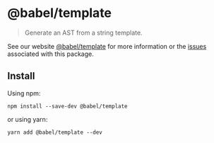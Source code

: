 # @babel/template

> Generate an AST from a string template.

See our website [@babel/template](https://babeljs.io/docs/en/babel-template) for more information or the [issues](https://github.com/babel/babel/issues?utf8=%E2%9C%93\&q=is%3Aissue+label%3A%22pkg%3A%20template%22+is%3Aopen) associated with this package.

## Install

Using npm:

```
npm install --save-dev @babel/template
```

or using yarn:

```
yarn add @babel/template --dev
```
